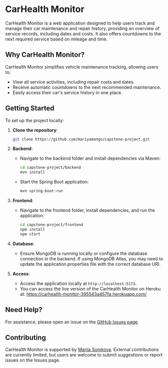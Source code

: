 # CarHealth Monitor

CarHealth Monitor is a web application designed to help users track and manage their car maintenance and repair history, providing an overview of service records, including dates and costs. It also offers countdowns to the next required service based on mileage and time.

## Why CarHealth Monitor?

CarHealth Monitor simplifies vehicle maintenance tracking, allowing users to:
- View all service activities, including repair costs and dates.
- Receive automatic countdowns to the next recommended maintenance.
- Easily access their car's service history in one place.

## Getting Started

To set up the project locally:

1. **Clone the repository**:
    ```bash
    git clone https://github.com/mariyamango/capstone-project.git
    ```
2. **Backend**:
    - Navigate to the backend folder and install dependencies via Maven:
      ```bash
      cd capstone-project/backend
      mvn install
      ```
    - Start the Spring Boot application:
      ```bash
      mvn spring-boot:run
      ```

3. **Frontend**:
    - Navigate to the frontend folder, install dependencies, and run the application:
      ```bash
      cd capstone-project/frontend
      npm install
      npm start
      ```

4. **Database**:
    - Ensure MongoDB is running locally or configure the database connection in the backend. If using MongoDB Atlas, you may need to update the application.properties file with the correct database URI.

5. **Access**:
   - Access the application locally at `http://localhost:5173`.
   - You can access the live version of the CarHealth Monitor on Heroku at: https://carhealth-monitor-395543a457fa.herokuapp.com/

## Need Help?

For assistance, please open an issue on the [GitHub Issues page](https://github.com/mariyamango/capstone-project/issues).

## Contributing

CarHealth Monitor is supported by [Mariia Somkova](https://github.com/mariyamango). External contributions are currently limited, but users are welcome to submit suggestions or report issues on the Issues page.